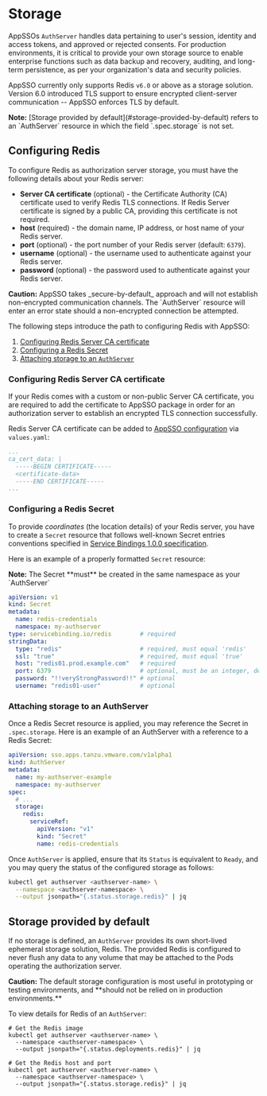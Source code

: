 # Storage

AppSSOs `AuthServer` handles data pertaining to user's session, identity and access tokens, and approved or rejected
consents. For production environments, it is critical to provide your own storage source to enable enterprise
functions such as data backup and recovery, auditing, and long-term persistence, as per your organization's data and
security policies.

AppSSO currently only supports Redis `v6.0` or above as a storage solution. Version 6.0 introduced TLS support to ensure
encrypted client-server communication -- AppSSO enforces TLS by default.

<p class="note">
<strong>Note:</strong>
[Storage provided by default](#storage-provided-by-default) refers to an `AuthServer` resource in which the field
`.spec.storage` is not set.
</p>

## Configuring Redis

To configure Redis as authorization server storage, you must have the following details about your Redis server:

* **Server CA certificate** (optional) - the Certificate Authority (CA) certificate used to verify Redis TLS
  connections. If Redis Server certificate is signed by a public CA, providing this certificate is not required.
* **host** (required) - the domain name, IP address, or host name of your Redis server.
* **port** (optional) - the port number of your Redis server (default: `6379`).
* **username** (optional) - the username used to authenticate against your Redis server.
* **password** (optional) - the password used to authenticate against your Redis server.

<p class="note caution">
<strong>Caution:</strong>
AppSSO takes _secure-by-default_ approach and will not establish non-encrypted communication channels.
The `AuthServer` resource will enter an error state should a non-encrypted connection be attempted.
</p>

The following steps introduce the path to configuring Redis with AppSSO:

1. [Configuring Redis Server CA certificate](#configuring-redis-server-ca-certificate)
1. [Configuring a Redis Secret](#configuring-a-redis-secret)
1. [Attaching storage to an `AuthServer`](#attaching-storage-to-an-authserver)

### Configuring Redis Server CA certificate

If your Redis comes with a custom or non-public Server CA certificate, you are required to add the certificate to AppSSO
package in order for an authorization server to establish an encrypted TLS connection successfully.

Redis Server CA certificate can be added
to [AppSSO configuration](../platform-operators/configuration.md#ca_cert_data) via `values.yaml`:

```yaml
...
ca_cert_data: |
  -----BEGIN CERTIFICATE-----
  <certificate-data>
  -----END CERTIFICATE-----
...
```

### Configuring a Redis Secret

To provide _coordinates_ (the location details) of your Redis server, you have to create a `Secret` resource that
follows well-known Secret entries conventions specified
in [Service Bindings 1.0.0 specification](https://github.com/servicebinding/spec#well-known-secret-entries).

Here is an example of a properly formatted `Secret` resource:

<p class="note">
<strong>Note:</strong>
The Secret **must** be created in the same namespace as your `AuthServer`
</p>

```yaml
apiVersion: v1
kind: Secret
metadata:
  name: redis-credentials
  namespace: my-authserver
type: servicebinding.io/redis        # required
stringData:
  type: "redis"                      # required, must equal 'redis'
  ssl: "true"                        # required, must equal 'true'
  host: "redis01.prod.example.com"   # required
  port: 6379                         # optional, must be an integer, defaults to 6379 if not specified
  password: "!!veryStrongPassword!!" # optional
  username: "redis01-user"           # optional
```

### Attaching storage to an AuthServer

Once a Redis Secret resource is applied, you may reference the Secret in `.spec.storage`. Here is an example of an
AuthServer with a reference to a Redis Secret:

```yaml
apiVersion: sso.apps.tanzu.vmware.com/v1alpha1
kind: AuthServer
metadata:
  name: my-authserver-example
  namespace: my-authserver
spec:
  # ...
  storage:
    redis:
      serviceRef:
        apiVersion: "v1"
        kind: "Secret"
        name: redis-credentials
```

Once `AuthServer` is applied, ensure that its `Status` is equivalent to `Ready`, and you may query the status of the
configured storage as follows:

```bash
kubectl get authserver <authserver-name> \
  --namespace <authserver-namespace> \
  --output jsonpath="{.status.storage.redis}" | jq
```

## Storage provided by default

If no storage is defined, an `AuthServer` provides its own short-lived ephemeral storage solution,
Redis. The provided Redis is configured to never flush any data to any volume that may be attached to the Pods operating
the authorization server.

<p class="note caution">
<strong>Caution:</strong>
The default storage configuration is most useful in prototyping or testing environments, and **should not be relied on
in production environments.**
</p>

To view details for Redis of an `AuthServer`:

```shell
# Get the Redis image
kubectl get authserver <authserver-name> \
  --namespace <authserver-namespace> \
  --output jsonpath="{.status.deployments.redis}" | jq

# Get the Redis host and port
kubectl get authserver <authserver-name> \
  --namespace <authserver-namespace> \
  --output jsonpath="{.status.storage.redis}" | jq
```

